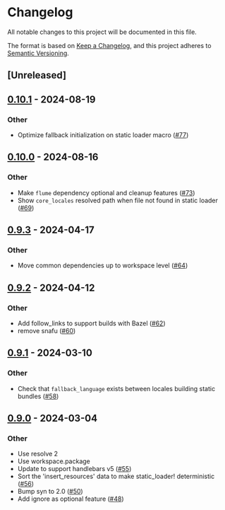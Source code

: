 # Changelog
All notable changes to this project will be documented in this file.

The format is based on [Keep a Changelog](https://keepachangelog.com/en/1.0.0/),
and this project adheres to [Semantic Versioning](https://semver.org/spec/v2.0.0.html).

## [Unreleased]

## [0.10.1](https://github.com/XAMPPRocky/fluent-templates/compare/fluent-template-macros-v0.10.0...fluent-template-macros-v0.10.1) - 2024-08-19

### Other
- Optimize fallback initialization on static loader macro ([#77](https://github.com/XAMPPRocky/fluent-templates/pull/77))

## [0.10.0](https://github.com/XAMPPRocky/fluent-templates/compare/fluent-template-macros-v0.9.4...fluent-template-macros-v0.10.0) - 2024-08-16

### Other
- Make `flume` dependency optional and cleanup features ([#73](https://github.com/XAMPPRocky/fluent-templates/pull/73))
- Show `core_locales` resolved path when file not found in static loader ([#69](https://github.com/XAMPPRocky/fluent-templates/pull/69))

## [0.9.3](https://github.com/XAMPPRocky/fluent-templates/compare/fluent-template-macros-v0.9.2...fluent-template-macros-v0.9.3) - 2024-04-17

### Other
- Move common dependencies up to workspace level ([#64](https://github.com/XAMPPRocky/fluent-templates/pull/64))

## [0.9.2](https://github.com/XAMPPRocky/fluent-templates/compare/fluent-template-macros-v0.9.1...fluent-template-macros-v0.9.2) - 2024-04-12

### Other
- Add follow_links to support builds with Bazel ([#62](https://github.com/XAMPPRocky/fluent-templates/pull/62))
- remove snafu ([#60](https://github.com/XAMPPRocky/fluent-templates/pull/60))

## [0.9.1](https://github.com/XAMPPRocky/fluent-templates/compare/fluent-template-macros-v0.9.0...fluent-template-macros-v0.9.1) - 2024-03-10

### Other
- Check that `fallback_language` exists between locales building static bundles ([#58](https://github.com/XAMPPRocky/fluent-templates/pull/58))

## [0.9.0](https://github.com/XAMPPRocky/fluent-templates/compare/fluent-template-macros-v0.8.0...fluent-template-macros-v0.9.0) - 2024-03-04

### Other
- Use resolve 2
- Use workspace.package
- Update to support handlebars v5 ([#55](https://github.com/XAMPPRocky/fluent-templates/pull/55))
- Sort the 'insert_resources' data to make static_loader! deterministic ([#56](https://github.com/XAMPPRocky/fluent-templates/pull/56))
- Bump syn to 2.0 ([#50](https://github.com/XAMPPRocky/fluent-templates/pull/50))
- Add ignore as optional feature ([#48](https://github.com/XAMPPRocky/fluent-templates/pull/48))
